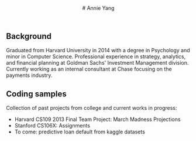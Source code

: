 <header>
 # Annie Yang
</header>

## Background

Graduated from Harvard University in 2014 with a degree in Psychology and minor in Computer Science. Professional experience in strategy, analytics, and financial planning at Goldman Sachs' Investment Management division. Currently working as an internal consultant at Chase focusing on the payments industry.

## Coding samples

Collection of past projects from college and current works in progress:

  * Harvard CS109 2013 Final Team Project: March Madness Projections
  * Stanford CS106X: Assignments
  * To come: predictive loan default from kaggle datasets
